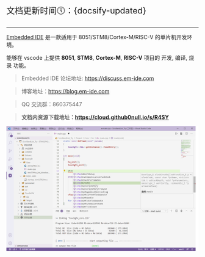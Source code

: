 
<p style="font-size: 22px;">文档更新时间🕔：{docsify-updated}</p>

***

[Embedded IDE](https://marketplace.visualstudio.com/items?itemName=CL.eide) 是一款适用于 8051/STM8/Cortex-M/RISC-V 的单片机开发环境。

能够在 vscode 上提供 **8051**, **STM8**, **Cortex-M**, **RISC-V** 项目的 开发, 编译, 烧录 功能。

> Embedded IDE 论坛地址: https://discuss.em-ide.com

> 博客地址：https://blog.em-ide.com

> QQ 交流群：860375447

> **文档内资源下载地址：https://cloud.github0null.io/s/R4SY**

![preview](./preview.png)

